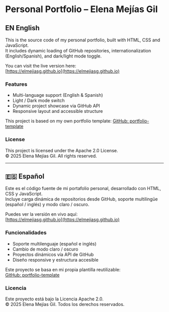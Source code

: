 # Personal Portfolio – Elena Mejías Gil

## EN English

This is the source code of my personal portfolio, built with HTML, CSS and JavaScript.  
It includes dynamic loading of GitHub repositories, internationalization (English/Spanish), and dark/light mode toggle.

You can visit the live version here:  
[https://elmejiasg.github.io](https://elmejiasg.github.io)

### Features
- Multi-language support (English & Spanish)
- Light / Dark mode switch
- Dynamic project showcase via GitHub API
- Responsive layout and accessible structure

This project is based on my own portfolio template:  [GitHub: portfolio-template](https://github.com/elmejiasg/portfolio-template)

### License
This project is licensed under the Apache 2.0 License.  
© 2025 Elena Mejías Gil. All rights reserved.

---

## 🇪🇸 Español

Este es el código fuente de mi portafolio personal, desarrollado con HTML, CSS y JavaScript.  
Incluye carga dinámica de repositorios desde GitHub, soporte multilingüe (español / inglés) y modo claro / oscuro.

Puedes ver la versión en vivo aquí:  
[https://elmejiasg.github.io](https://elmejiasg.github.io)

### Funcionalidades
- Soporte multilenguaje (español e inglés)
- Cambio de modo claro / oscuro
- Proyectos dinámicos vía API de GitHub
- Diseño responsive y estructura accesible

Este proyecto se basa en mi propia plantilla reutilizable:  
[GitHub: portfolio-template](https://github.com/elmejiasg/portfolio-template)

### Licencia
Este proyecto está bajo la Licencia Apache 2.0.  
© 2025 Elena Mejías Gil. Todos los derechos reservados.
